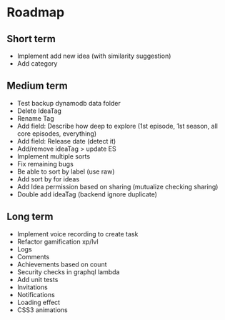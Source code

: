 Roadmap
=======

Short term
-----------

- Implement add new idea (with similarity suggestion)
- Add category

Medium term
---------

- Test backup dynamodb data folder
- Delete IdeaTag
- Rename Tag
- Add field: Describe how deep to explore (1st episode, 1st season, all core episodes, everything)
- Add field: Release date (detect it)
- Add/remove ideaTag > update ES
- Implement multiple sorts
- Fix remaining bugs
- Be able to sort by label (use raw)
- Add sort by for ideas
- Add Idea permission based on sharing (mutualize checking sharing)
- Double add ideaTag (backend ignore duplicate)

Long term
---------

- Implement voice recording to create task
- Refactor gamification xp/lvl
- Logs
- Comments
- Achievements based on count
- Security checks in graphql lambda
- Add unit tests
- Invitations
- Notifications
- Loading effect
- CSS3 animations
